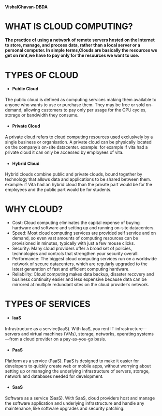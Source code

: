 #### VishalChavan-DBDA

# WHAT IS CLOUD COMPUTING?

#### The practice of using a network of remote servers hosted on the Internet to store, manage, and process data, rather than a local server or a personal computer. In simple terms,Clouds are basically the resources we get on rent,we have to pay only for the resources we want to use. 

# TYPES OF CLOUD

* ####  Public Cloud 
The public cloud is defined as computing services making them available to anyone who wants to use or purchase them. They may be free or sold on-demand, allowing customers to pay only per usage for the CPU cycles, storage or bandwidth they consume.

* #### Private Cloud
A private cloud refers to cloud computing resources used exclusively by a single business or organisation. A private cloud can be physically located on the company’s on-site datacenter. example: for example if vita had a private cloud it can only be accessed by employees of vita.

* #### Hybrid Cloud
Hybrid clouds combine public and private clouds, bound together by technology that allows data and applications to be shared between them.
example: if Vita had an hybrid cloud than the private part would be for the employees and the public part would be for students.

# WHY CLOUD?

* Cost: Cloud computing eliminates the capital expense of buying hardware and software and setting up and running on-site datacenters.
* Speed: Most cloud computing services are provided self service and on demand, so even vast amounts of computing resources can be provisioned in minutes, typically with just a few mouse clicks.
* Security: Many cloud providers offer a broad set of policies, technologies and controls that strengthen your security overall.
* Performance: The biggest cloud computing services run on a worldwide network of secure datacenters, which are regularly upgraded to the latest generation of fast and efficient computing hardware.
* Reliability: Cloud computing makes data backup, disaster recovery and business continuity easier and less expensive because data can be mirrored at multiple redundant sites on the cloud provider’s network.


# TYPES OF SERVICES


* #### IaaS
Infrastructure as a service(IaaS). With IaaS, you rent IT infrastructure—servers and virtual machines (VMs), storage, networks, operating systems—from a cloud provider on a pay-as-you-go basis.

* #### PaaS
Platform as a service (PaaS). PaaS is designed to make it easier for developers to quickly create web or mobile apps, without worrying about setting up or managing the underlying infrastructure of servers, storage, network and databases needed for development.

* #### SaaS
Software as a service (SaaS). With SaaS, cloud providers host and manage the software application and underlying infrastructure and handle any maintenance, like software upgrades and security patching.



